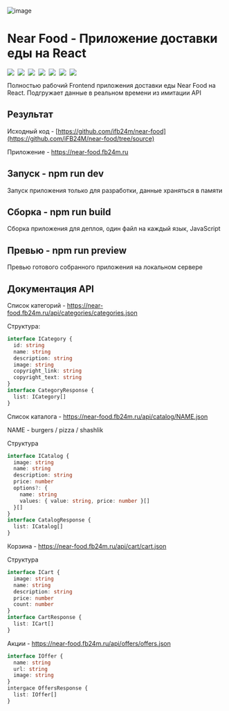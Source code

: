 ![image](https://github.com/iFB24M/near-food/assets/103760918/1a4c4c9b-7d44-4825-980b-473898686f64)

# Near Food - Приложение доставки еды на React

<div style="display:flex;gap:8px;flex-wrap:wrap">
<img src="https://img.shields.io/badge/TypeScript-blue">
<img src="https://img.shields.io/badge/SCSS-e28c9a">
<img src="https://img.shields.io/badge/React-4fafc9">
<img src="https://img.shields.io/badge/Fluent_UI-aaa4f0">
<img src="https://img.shields.io/badge/React_Query-f0513c">
<img src="https://img.shields.io/badge/Axios-671ddf">
<img src="https://img.shields.io/badge/Vite-f2a000">
</div>

Полностью рабочий Frontend приложения доставки еды Near Food на React. Подгружает данные в реальном времени из имитации API

## Результат

Исходный код - [https://github.com/ifb24m/near-food](https://github.com/iFB24M/near-food/tree/source)

Приложение - https://near-food.fb24m.ru

## Запуск - npm run dev
Запуск приложения только для разработки, данные храняться в памяти
## Сборка - npm run build
Сборка приложения для деплоя, один файл на каждый язык, JavaScript
## Превью - npm run preview
Превью готового собранного приложения на локальном сервере

## Документация API
Список категорий - https://near-food.fb24m.ru/api/categories/categories.json

Структура:

```TypeScript
interface ICategory {
  id: string
  name: string
  description: string
  image: string
  copyright_link: string
  copyright_text: string
}
interface CategoryResponse {
  list: ICategory[]
}
```

Список каталога - https://near-food.fb24m.ru/api/catalog/NAME.json

NAME - burgers / pizza / shashlik

Структура
```TypeScript
interface ICatalog {
  image: string
  name: string
  description: string
  price: number
  options?: {
    name: string
    values: { value: string, price: number }[]
  }[]
}
interface CatalogResponse {
  list: ICatalog[]
}
```

Корзина - https://near-food.fb24m.ru/api/cart/cart.json

Структура
```TypeScript
interface ICart {
  image: string
  name: string
  description: string
  price: number
  count: number
}
interface CartResponse {
  list: ICart[]
}
```

Акции - https://near-food.fb24m.ru/api/offers/offers.json

```TypeScript
interface IOffer {
  name: string
  url: string
  image: string
}
intergace OffersResponse {
  list: IOffer[]
}
```
